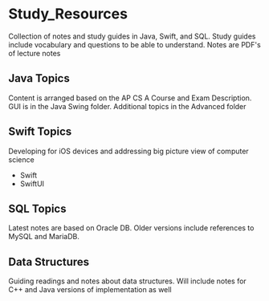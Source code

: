 # Study_Resources
Collection of notes and study guides in Java, Swift, and SQL. 
Study guides include vocabulary and questions to be able to understand.
Notes are PDF's of lecture notes

## Java Topics

Content is arranged based on the AP CS A Course and Exam Description. GUI is in the Java Swing folder. Additional topics in the Advanced folder

## Swift Topics
Developing for iOS devices and addressing big picture view of computer science
 - Swift
 - SwiftUI

## SQL Topics
Latest notes are based on Oracle DB. Older versions include references to MySQL and MariaDB. 

## Data Structures

Guiding readings and notes about data structures. Will include notes for C++ and Java versions of implementation as well
